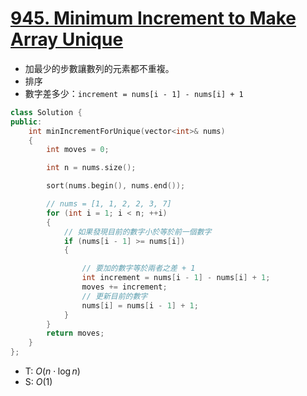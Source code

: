 # [945\. Minimum Increment to Make Array Unique](https://leetcode.com/problems/minimum-increment-to-make-array-unique/)

- 加最少的步數讓數列的元素都不重複。
- 排序
- 數字差多少：`increment = nums[i - 1] - nums[i] + 1`

```cpp
class Solution {
public:
    int minIncrementForUnique(vector<int>& nums)
    {
        int moves = 0;

        int n = nums.size();

        sort(nums.begin(), nums.end());

        // nums = [1, 1, 2, 2, 3, 7]
        for (int i = 1; i < n; ++i)
        {
            // 如果發現目前的數字小於等於前一個數字
            if (nums[i - 1] >= nums[i])
            {

                // 要加的數字等於兩者之差 + 1
                int increment = nums[i - 1] - nums[i] + 1;
                moves += increment;
                // 更新目前的數字
                nums[i] = nums[i - 1] + 1;
            }
        }
        return moves;
    }
};
```

- T: $O(n \cdot \log n)$
- S: $O(1)$
